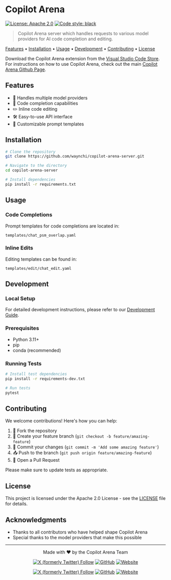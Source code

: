 # Copilot Arena

[![License: Apache 2.0](https://img.shields.io/badge/License-Apache%202.0-blue.svg)](https://opensource.org/licenses/Apache-2.0)
[![Code style: black](https://img.shields.io/badge/code%20style-black-000000.svg)](https://github.com/psf/black)

> Copilot Arena server which handles requests to various model providers for AI code completion and editing.

[Features](#features) • [Installation](#installation) • [Usage](#usage) • [Development](#development) • [Contributing](#contributing) • [License](#license)

Download the Copilot Arena extension from the [Visual Studio Code Store](https://marketplace.visualstudio.com/items?itemName=copilot-arena.copilot-arena). 
For instructions on how to use Copilot Arena, check out the main [Copilot Arena Github Page](https://github.com/lmarena/copilot-arena/tree/main).

## Features

- 🚀 Handles multiple model providers
- 🔄 Code completion capabilities
- ✏️  Inline code editing
- 🛠️ Easy-to-use API interface
- 📝 Customizable prompt templates

## Installation

```bash
# Clone the repository
git clone https://github.com/waynchi/copilot-arena-server.git

# Navigate to the directory
cd copilot-arena-server

# Install dependencies
pip install -r requirements.txt
```

## Usage

### Code Completions

Prompt templates for code completions are located in:
```
templates/chat_psm_overlap.yaml
```

### Inline Edits

Editing templates can be found in:
```
templates/edit/chat_edit.yaml
```

## Development

### Local Setup

For detailed development instructions, please refer to our [Development Guide](config/DEV_README.md).

### Prerequisites

- Python 3.11+
- pip
- conda (recommended)

### Running Tests

```bash
# Install test dependencies
pip install -r requirements-dev.txt

# Run tests
pytest
```

## Contributing

We welcome contributions! Here's how you can help:

1. 🍴 Fork the repository
2. 🌿 Create your feature branch (`git checkout -b feature/amazing-feature`)
3. 💾 Commit your changes (`git commit -m 'Add some amazing feature'`)
4. 📤 Push to the branch (`git push origin feature/amazing-feature`)
5. 🔄 Open a Pull Request

Please make sure to update tests as appropriate.

## License

This project is licensed under the Apache 2.0 License - see the [LICENSE](LICENSE) file for details.

## Acknowledgments

- Thanks to all contributors who have helped shape Copilot Arena
- Special thanks to the model providers that make this possible

---
<div align="center">
Made with ❤️ by the Copilot Arena Team  
<br>

[![X (formerly Twitter) Follow](https://img.shields.io/twitter/follow/waynechi?style=flat-square&logo=x&label=Wayne%20Chi)](https://twitter.com/iamwaynechi)
[![GitHub](https://img.shields.io/badge/waynchi-181717?style=flat-square&logo=github&logoColor=white)](https://github.com/waynchi)
[![Website](https://img.shields.io/badge/waynechi.com-4285F4?style=flat-square&logo=google-chrome&logoColor=white)](https://www.waynechi.com/)

[![X (formerly Twitter) Follow](https://img.shields.io/twitter/follow/valeriechen_?style=flat-square&logo=x&label=Valerie%20Chen)](https://twitter.com/valeriechen_)
[![GitHub](https://img.shields.io/badge/valeriechen-181717?style=flat-square&logo=github&logoColor=white)](https://github.com/valeriechen)
[![Website](https://img.shields.io/badge/valeriechen.github.io-4285F4?style=flat-square&logo=google-chrome&logoColor=white)](https://valeriechen.github.io/)
</div>
